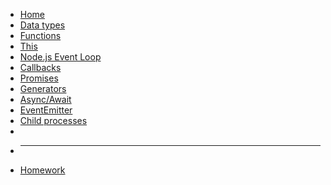 - [Home](/)
- [Data types](datatypes/datatypes.md)
- [Functions](functions/functions.md)
- [This](this/this.md)
- [Node.js Event Loop](eventloop/eventloop.md)
- [Callbacks](callbacks/callbacks.md)
- [Promises](promise/promise.md)
- [Generators](generators/generators.md)
- [Async/Await](async-await/asyncawait.md)
- [EventEmitter](eventemitter/eventemitter.md)
- [Child processes](childprocess/childprocess.md)
-
- ___
- [Homework](homework/)
